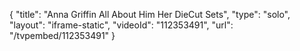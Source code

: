 {
    "title": "Anna Griffin All About Him   Her DieCut Sets",
    "type": "solo",
    "layout": "iframe-static",
    "videoId": "112353491",
    "url": "\/tvpembed\/112353491"
}